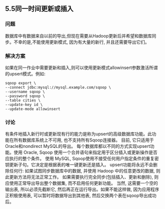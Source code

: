 <h2>5.5同一时间更新或插入</h2>


<h3>问题</h3>
数据库中有数据来自以前的导出,但现在需要从Hadoop更新后并希望和数据库同步。不幸的是,不能使用更新模式, 因为有大量的新行, 并且还需要导出它们。

<h3>解决方案</h3>
如果在同一作业中需要更新和插入,则可以使用更新模式allowinsert参数激活所谓的upsert模式。例如:

```
sqoop export \
--connect jdbc:mysql://mysql.example.com/sqoop \
--username sqoop \
--password sqoop \
--table cities \
--update-key id \
--update-mode allowinsert
```

<h3>讨论</h3>

有条件地插入新行时或更新现有行的能力是称为upsert的高级数据库功能。此功能在所有数据库系统上不可用, 也不支持所有Sqoop连接器。
目前, 它只适用于Oracle和nondirect MySQL的导出。
每个数据库都以不同的方式实现upsert功能。使用 Oracle, Sqoop 使用一个合并语句来指定用于区分插入或更新操作是否应执行的整个条件。
使用 MySQL, Sqoop使用不接受任何用户指定条件的重复密钥更新子句。它决定是根据表的唯一键更新还是插入。
upsert功能将永远不会删除任何行: 如果试图同步数据库中的数据, 并使用 Hadoop 中的任意更改的数据, 则此更新方法将无法正常工作。
如果需要执行完全同步(包括插入、更新和删除), 则应使用正常导出导出整个数据集, 而不启用任何更新功能。
当然, 这需要一个空的输出表, 所以必须先截断它, 然后再正在运行导出。如果不能这样做, 因为应用程序正积极使用表, 可以暂时将数据导出到其他表, 
然后交换两个表在sqoop导出成功后。
